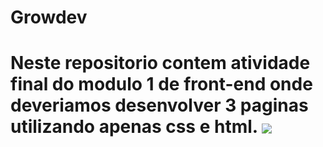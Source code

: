 <h1>Growdev<h1>
  Neste repositorio contem atividade final do modulo 1 de front-end onde deveriamos desenvolver 3 paginas utilizando apenas css e html.
  <img align="center"  src="https://c.tenor.com/UttC4AITYR4AAAAd/full-stack-developer.gif">
